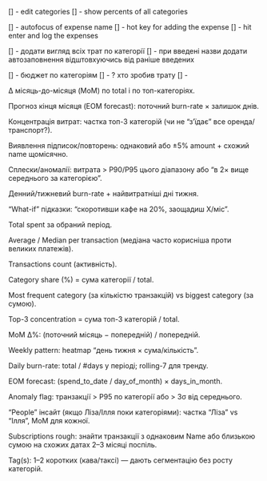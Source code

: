 [] - edit categories
[] - show percents of all categories

[] - autofocus of expense name
[] - hot key for adding the expense
[] - hit enter and log the expenses

[] - додати вигляд всіх трат по категорії
[] - при введені назви додати автозаповнення відштовхуючись від раніше введених

[] - бюджет по категоріям
[] - ? хто зробив трату
[] -

Δ місяць-до-місяця (MoM) по total і по топ-категоріях.

Прогноз кінця місяця (EOM forecast): поточний burn-rate × залишок днів.

Концентрація витрат: частка топ-3 категорій (чи не “з’їдає” все оренда/транспорт?).

Виявлення підписок/повторень: однаковий або ±5% amount + схожий name щомісячно.

Сплески/аномалії: витрата > P90/P95 цього діапазону або “в 2× вище середнього за категорією”.

Денний/тижневий burn-rate + найвитратніші дні тижня.

“What-if” підказки: “скоротивши кафе на 20%, заощадиш X/міс”.

Total spent за обраний період.

Average / Median per transaction (медіана часто корисніша проти великих платежів).

Transactions count (активність).

Category share (%) = сума категорії / total.

Most frequent category (за кількістю транзакцій) vs biggest category (за сумою).

Top-3 concentration = сума топ-3 категорій / total.

MoM Δ%: (поточний місяць − попередній) / попередній.

Weekly pattern: heatmap “день тижня × сума/кількість”.

Daily burn-rate: total / #days у періоді; rolling-7 для тренду.

EOM forecast: (spend_to_date / day_of_month) × days_in_month.

Anomaly flag: транзакції > P95 по категорії або > 3σ від середнього.

“People” інсайт (якщо Ліза/Ілля поки категоріями): частка “Ліза” vs “Ілля”, MoM для кожної.

Subscriptions rough: знайти транзакції з однаковим Name або близькою сумою на схожих датах 2–3 місяці поспіль.

Tag(s): 1–2 коротких (кава/таксі) — дають сегментацію без росту категорій.
